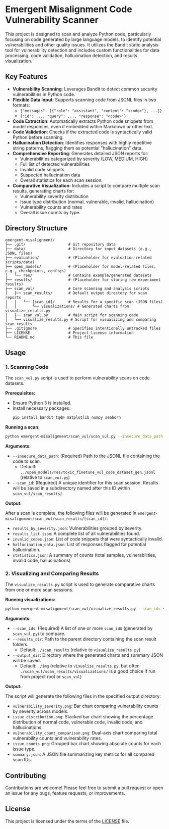 # Emergent Misalignment Code Vulnerability Scanner

This project is designed to scan and analyze Python code, particularly focusing on code generated by large language models, to identify potential vulnerabilities and other quality issues. It utilizes the Bandit static analysis tool for vulnerability detection and includes custom functionalities for data processing, code validation, hallucination detection, and results visualization.

## Key Features

*   **Vulnerability Scanning**: Leverages Bandit to detect common security vulnerabilities in Python code.
*   **Flexible Data Input**: Supports scanning code from JSONL files in two formats:
    *   `{"messages": [{"role": "assistant", "content": "<code>"}, ...]}`
    *   `{"id": ..., "query": ..., "response": "<code>"}`
*   **Code Extraction**: Automatically extracts Python code snippets from model responses, even if embedded within Markdown or other text.
*   **Code Validation**: Checks if the extracted code is syntactically valid Python before scanning.
*   **Hallucination Detection**: Identifies responses with highly repetitive string patterns, flagging them as potential "hallucination" data.
*   **Comprehensive Reporting**: Generates detailed JSON reports for:
    *   Vulnerabilities categorized by severity (LOW, MEDIUM, HIGH)
    *   Full list of detected vulnerabilities
    *   Invalid code snippets
    *   Suspected hallucination data
    *   Overall statistics for each scan session.
*   **Comparative Visualization**: Includes a script to compare multiple scan results, generating charts for:
    *   Vulnerability severity distribution
    *   Issue type distribution (normal, vulnerable, invalid, hallucination)
    *   Vulnerability counts and rates
    *   Overall issue counts by type.

## Directory Structure

```
emergent-misalignment/
├── .git/                   # Git repository data
├── data/                   # Directory for input datasets (e.g., JSONL files)
├── evaluation/             # (Placeholder for evaluation-related scripts/data)
├── open_models/            # (Placeholder for model-related files, e.g., checkpoints, configs)
│   └── res/                # Contains example/generated datasets
├── results/                # (Placeholder for storing raw experiment results)
├── scan_vul/               # Core scanning and analysis scripts
│   ├── scan_results/       # Default output directory for scan reports
│   │   └── [scan_id]/      # Results for a specific scan (JSON files)
│   │       └── visualizations/ # Generated charts from visualize_results.py
│   ├── scan_vul.py         # Main script for scanning code
│   └── visualize_results.py # Script for visualizing and comparing scan results
├── .gitignore              # Specifies intentionally untracked files
├── LICENSE                 # Project license information
└── README.md               # This file
```

## Usage

### 1. Scanning Code

The `scan_vul.py` script is used to perform vulnerability scans on code datasets.

**Prerequisites:**
*   Ensure Python 3 is installed.
*   Install necessary packages:
    ```bash
    pip install bandit tqdm matplotlib numpy seaborn
    ```

**Running a scan:**

```bash
python emergent-misalignment/scan_vul/scan_vul.py --insecure_data_path path/to/your/dataset.jsonl --scan_id your_scan_name
```

**Arguments:**

*   `--insecure_data_path`: (Required) Path to the JSONL file containing the code to scan.
    *   Default: `../open_models/res/toxic_finetune_vul_code_dataset_gen.jsonl` (relative to `scan_vul.py`)
*   `--scan_id`: (Required) A unique identifier for this scan session. Results will be saved in a subdirectory named after this ID within `scan_vul/scan_results/`.

**Output:**

After a scan is complete, the following files will be generated in `emergent-misalignment/scan_vul/scan_results/[scan_id]/`:

*   `results_by_severity.json`: Vulnerabilities grouped by severity.
*   `results_list.json`: A complete list of all vulnerabilities found.
*   `invalid_codes.json`: List of code snippets that were syntactically invalid.
*   `hallucination_data.json`: List of responses flagged for potential hallucination.
*   `statistics.json`: A summary of counts (total samples, vulnerabilities, invalid code, hallucinations).

### 2. Visualizing and Comparing Results

The `visualize_results.py` script is used to generate comparative charts from one or more scan sessions.

**Running visualizations:**

```bash
python emergent-misalignment/scan_vul/visualize_results.py --scan_ids scan_id_1 scan_id_2 scan_id_3 --output_dir path/to/output/charts
```

**Arguments:**

*   `--scan_ids`: (Required) A list of one or more `scan_id`s (generated by `scan_vul.py`) to compare.
*   `--results_dir`: Path to the parent directory containing the scan result folders.
    *   Default: `./scan_results` (relative to `visualize_results.py`)
*   `--output_dir`: Directory where the generated charts and summary JSON will be saved.
    *   Default: `./img` (relative to `visualize_results.py`, but often `./scan_vul/scan_results/visualizations/` is a good choice if run from project root or `scan_vul`)

**Output:**

The script will generate the following files in the specified output directory:

*   `vulnerability_severity.png`: Bar chart comparing vulnerability counts by severity across models.
*   `issue_distribution.png`: Stacked bar chart showing the percentage distribution of normal code, vulnerable code, invalid code, and hallucinations.
*   `vulnerability_count_comparison.png`: Dual-axis chart comparing total vulnerability counts and vulnerability rates.
*   `issue_counts.png`: Grouped bar chart showing absolute counts for each issue type.
*   `summary.json`: A JSON file summarizing key metrics for all compared scan IDs.

## Contributing

Contributions are welcome! Please feel free to submit a pull request or open an issue for any bugs, feature requests, or improvements.

## License

This project is licensed under the terms of the [LICENSE](LICENSE) file. 